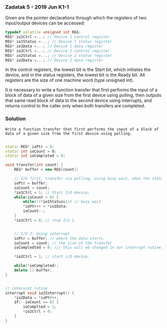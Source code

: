 ### Zadatak 5 - 2019 Jun K1-1

Given are the pointer declarations through which the registers of two input/output devices can be accessed: 

```cpp
typedef volatile unsigned int REG; 
REG* io1Ctrl =...; // Device 1 control register 
REG* io1Status =...; // Device 1 status register 
REG* io1Data =...; // Device 1 data register 
REG* io2Ctrl =...; // Device 2 control register 
REG* io2Status =...; // Device 2 status register 
REG* io2Data =...; // Device 2 data register 
```

In the control registers, the lowest bit is the Start bit, which initiates the device, and in the status registers, the lowest bit is the Ready bit. All registers are the size of one machine word (type unsigned int).

It is necessary to write a function transfer that first performs the input of a block of data of a given size from the first device using polling, then outputs that same read block of data to the second device using interrupts, and returns control to the caller only when both transfers are completed.

### Solution
    Write a function transfer that first performs the input of a block of data of a given size from the first device using polling. 

```cpp

static REG* ioPtr = 0;
static int ioCount = O;
static int ioCompleted = 0;

void transfer(int count) {
    REG* buffer = new REG[count];

    // I/O first, transfer via polling, using busy wait, when the status register is ready we transfer. 
    ioPtr = buffer;
    ioCount = count;
    *io1Ctrl = 1; // Start I/O device;
    while(ioCount > 0) {
        while(!(*io1Status&1)) // busy wait
        *ioPtr++ = *io1Data;
        ioCount--;
    }
    *io1Ctrl = 0; // stop I/o 1


    // I/O 2: Using interrupt
    ioPtr = buffer; // where the data starts. 
    ioCount = count; // the size of the transfer
    ioCompledted = 0; /// this will eb changed in our interrupt rutine, to signafy completion. 

    *io2Ctrl = 1; // start i/O device. 

    while(!ioCompleted);
    delete [] buffer;
}


// interurpt rutine
interrupt void io2Interrupt() {
    *io2Data = *ioPtr++;
    if(--ioCount == 0) {
        ioComplted = 1;
        *io2Ctrl = 0; 
    }
}


```
